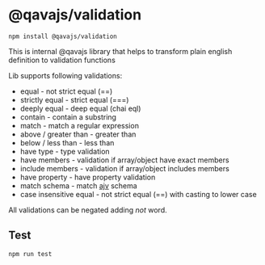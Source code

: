 # @qavajs/validation

`npm install @qavajs/validation`

This is internal @qavajs library that helps to transform plain english definition to validation functions

Lib supports following validations:
* equal - not strict equal (==)
* strictly equal - strict equal (===)
* deeply equal - deep equal (chai eql)
* contain - contain a substring
* match - match a regular expression
* above / greater than - greater than
* below / less than - less than
* have type - type validation
* have members - validation if array/object have exact members
* include members - validation if array/object includes members
* have property - have property validation
* match schema - match [ajv](https://www.npmjs.com/package/ajv) schema
* case insensitive equal - not strict equal (==) with casting to lower case 

All validations can be negated adding _not_ word.

## Test

`npm run test`
